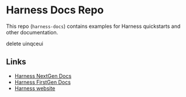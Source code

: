 # Harness Docs Repo

This repo (`harness-docs`) contains examples for Harness quickstarts and other documentation.

delete 
uinqceui

## Links

- [Harness NextGen Docs](https://ngdocs.harness.io/)
- [Harness FirstGen Docs](https://docs.harness.io/)
- [Harness website](https://harness.io/)

